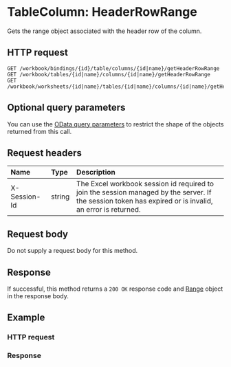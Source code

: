 # TableColumn: HeaderRowRange

Gets the range object associated with the header row of the column.
## HTTP request
```http
GET /workbook/bindings/{id}/table/columns/{id|name}/getHeaderRowRange
GET /workbook/tables/{id|name}/columns/{id|name}/getHeaderRowRange
GET /workbook/worksheets/{id|name}/tables/{id|name}/columns/{id|name}/getHeaderRowRange
```
## Optional query parameters
You can use the [OData query parameters](odata-optional-query-parameters.md) to restrict the shape of the objects returned from this call.
## Request headers
| Name       | Type | Description|
|:-----------|:------|:----------|
| X-Session-Id   | string  | The Excel workbook session id required to join the session managed by the server. If the session token has expired or is invalid, an error is returned.|

## Request body
Do not supply a request body for this method.


## Response
If successful, this method returns a `200 OK` response code and [Range](../resources/range.md) object in the response body.
## Example
### HTTP request
### Response
